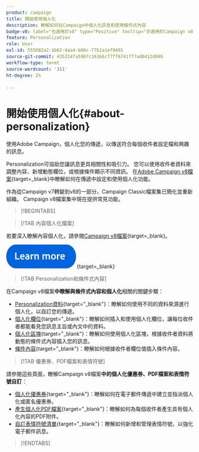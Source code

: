 ```yaml
---
product: campaign
title: 開始使用個人化
description: 瞭解如何在Campaign中個人化訊息和使用條件式內容
badge-v8: label="也適用於v8" type="Positive" tooltip="亦適用於Campaign v8"
feature: Personalization
role: User
exl-id: 555082a2-1b62-4aa4-b80c-77b1a1ef9491
source-git-commit: 435314fa5907c16166cf7ff6741ff7ad0412d04b
workflow-type: tm+mt
source-wordcount: '311'
ht-degree: 2%

---
```


# 開始使用個人化{#about-personalization}

使用Adobe Campaign，個人化您的傳遞，以傳送符合每個收件者設定檔和興趣的訊息。

Personalization可協助您讓訊息更具相關性和吸引力。 您可以使用收件者資料來調整內容、新增動態欄位，或根據條件顯示不同資訊。 在[Adobe Campaign v8檔案](https://experienceleague.adobe.com/docs/campaign/campaign-v8/send/personalize/personalize.html?lang=zh-Hant){target=_blank}中瞭解如何在傳遞中設定和使用個人化功能。

作為從Campaign v7轉變到v8的一部分，Campaign Classic檔案集已簡化並重新組織。 Campaign v8檔案集中現在提供常見功能。

>[!BEGINTABS]

>[!TAB 內容個人化檔案]

若要深入瞭解內容個人化，請參閱[Campaign v8檔案](https://experienceleague.adobe.com/docs/campaign/campaign-v8/send/personalize/personalize.html?lang=zh-Hant){target=_blank}。


[![影像](../../assets/do-not-localize/learn-more-button.svg)](https://experienceleague.adobe.com/docs/campaign/campaign-v8/send/personalize/personalize.html?lang=zh-Hant){target=_blank}


>[!TAB Personalization和條件式內容]

在Campaign v8檔案&#x200B;**中瞭解與條件式內容和個人化**&#x200B;相關的關鍵步驟：

* [Personalization資料](https://experienceleague.adobe.com/docs/campaign/campaign-v8/send/personalize/personalization-data.html?lang=zh-Hant){target="_blank"}：瞭解如何使用不同的資料來源進行個人化，以自訂您的傳遞。
* [個人化欄位](https://experienceleague.adobe.com/docs/campaign/campaign-v8/send/personalize/personalization-fields.html?lang=zh-Hant){target="_blank"}：瞭解如何插入和使用個人化欄位，讓每位收件者都能看見您訊息主旨或內文中的資料。
* [個人化區塊](https://experienceleague.adobe.com/docs/campaign/campaign-v8/send/personalize/personalization-blocks.html?lang=zh-Hant){target="_blank"}：瞭解如何使用個人化區塊，根據收件者資料將動態的條件式內容插入您的訊息。
* [條件內容](https://experienceleague.adobe.com/docs/campaign/campaign-v8/send/personalize/conditions.html?lang=zh-Hant){target="_blank"}：瞭解如何根據收件者欄位值插入條件內容。

>[!TAB 優惠券、PDF檔案和表情符號]

請參閱這些頁面，瞭解Campaign v8檔案&#x200B;**中的個人化優惠券、PDF檔案和表情符號自訂**：

* [個人化優惠券](https://experienceleague.adobe.com/docs/campaign/campaign-v8/send/personalize/ppersonalized-coupons.html){target="_blank"}：瞭解如何在電子郵件傳遞中建立並指派個人化或匿名優惠券。
* [產生個人化PDF檔案](https://experienceleague.adobe.com/docs/campaign/campaign-v8/send/personalize/generating-personalized-pdf-documents.html){target="_blank"}：瞭解如何為每個收件者產生具有個人化內容的PDF附件。
* [自訂表情符號清單](https://experienceleague.adobe.com/docs/campaign/campaign-v8/send/personalize/customizing-emoticon-list.html){target="_blank"}：瞭解如何新增和管理表情符號，以強化電子郵件訊息。

>[!ENDTABS]





<!--
Adobe Campaign lets you mass deliver personalized electronic messages to a target population.

Before starting sending emails:

* Make sure recipient profiles contain at least an email address.
* Learn more about the Adobe Campaign [Delivery best practices](delivery-best-practices.md).
* Read out these sections to learn more about Deliverability: [Deliverability management in Campaign](about-deliverability.md) and [Deliverability best practices guide](https://experienceleague.adobe.com/docs/deliverability-learn/deliverability-best-practice-guide/introduction.html?lang=zh-Hant).

The key steps to send an email are as follows:

* [Create an email delivery](creating-an-email-delivery.md)
* [Define the target population](steps-defining-the-target-population.md)
* [Define the email content](defining-the-email-content.md)
* [Send the email](sending-messages.md)
* [Monitor the delivery](about-delivery-monitoring.md)

The sections below provide information that is specific to the email channel. For global information on how to create a delivery, refer to [this section](steps-about-delivery-creation-steps.md).
-->